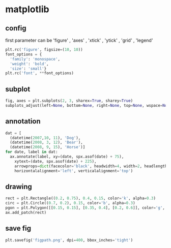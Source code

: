 # matplotlib

## config
first parameter can be 'figure' , 'axes' , 'xtick' , 'ytick' , 'grid' , 'legend'
```python
plt.rc('figure', figsize=(10, 10))
font_options = {
  'family': 'monospace',
  'weight': 'bold',
  'size': 'small'}
plt.rc('font', **font_options)
```

## subplot
```python
fig, axes = plt.subplots(2, 3, sharex=True, sharey=True)
subplots_adjust(left=None, bottom=None, right=None, top=None, wspace=None, hspace=None)
```

## annotation
```python
dat = [
  (datetime(2007,10, 11), 'Dog'),
  (datetime(2008, 3, 12), 'Bear'),
  (datetime(2008, 9, 15), 'Horse')]
for date, label in dat:
  ax.annotate(label, xy=(date, spx.asof(date) + 75),
    xytext=(date, spx.asof(date) + 225),
    arrowprops=dict(facecolor='black', headwidth=4, width=2, headlength=4),
    horizontalalignment='left', verticalalignment='top')
```

## drawing
```python
rect = plt.Rectangle((0.2, 0.75), 0.4, 0.15, color='k', alpha=0.3)
circ = plt.Circle((0.7, 0.2), 0.15, color='b', alpha=0.3)
pgon = plt.Polygon([[0.15, 0.15], [0.35, 0.4], [0.2, 0.6]], color='g', alpha=0.5)
ax.add_patch(rect)
```

## save fig
```python
plt.savefig('figpath.png', dpi=400, bbox_inches='tight')
```

